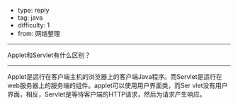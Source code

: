 - type: reply
- tag: java
- difficulty:  1
- from: 网络整理

--------

Applet和Servlet有什么区别？

---------

Applet是运行在客户端主机的浏览器上的客户端Java程序。而Servlet是运行在web服务器上的服务端的组件。applet可以使用用户界面类，而Ser
vlet没有用户界面，相反，Servlet是等待客户端的HTTP请求，然后为请求产生响应。

